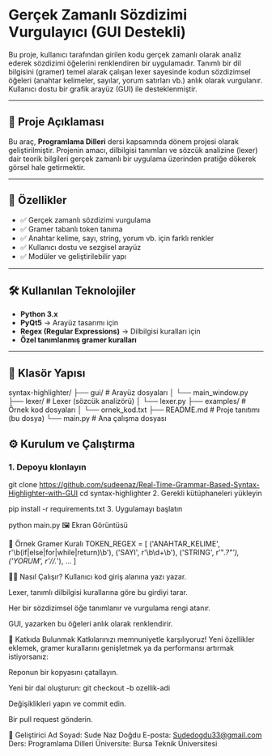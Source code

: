 # Gerçek Zamanlı Sözdizimi Vurgulayıcı (GUI Destekli)

Bu proje, kullanıcı tarafından girilen kodu gerçek zamanlı olarak analiz ederek sözdizimi öğelerini renklendiren bir uygulamadır. Tanımlı bir dil bilgisini (gramer) temel alarak çalışan lexer sayesinde kodun sözdizimsel öğeleri (anahtar kelimeler, sayılar, yorum satırları vb.) anlık olarak vurgulanır. Kullanıcı dostu bir grafik arayüz (GUI) ile desteklenmiştir.

---

## 📌 Proje Açıklaması

Bu araç, **Programlama Dilleri** dersi kapsamında dönem projesi olarak geliştirilmiştir. Projenin amacı, dilbilgisi tanımları ve sözcük analizine (lexer) dair teorik bilgileri gerçek zamanlı bir uygulama üzerinden pratiğe dökerek görsel hale getirmektir.

---

## 🚀 Özellikler

- ✅ Gerçek zamanlı sözdizimi vurgulama
- ✅ Gramer tabanlı token tanıma
- ✅ Anahtar kelime, sayı, string, yorum vb. için farklı renkler
- ✅ Kullanıcı dostu ve sezgisel arayüz
- ✅ Modüler ve geliştirilebilir yapı

---

## 🛠️ Kullanılan Teknolojiler

- **Python 3.x**
- **PyQt5** → Arayüz tasarımı için
- **Regex (Regular Expressions)** → Dilbilgisi kuralları için
- **Özel tanımlanmış gramer kuralları**

---

## 📁 Klasör Yapısı

syntax-highlighter/
├── gui/ # Arayüz dosyaları
│ └── main_window.py
├── lexer/ # Lexer (sözcük analizörü)
│ └── lexer.py
├── examples/ # Örnek kod dosyaları
│ └── ornek_kod.txt
├── README.md # Proje tanıtımı (bu dosya)
└── main.py # Ana çalışma dosyası


## ⚙️ Kurulum ve Çalıştırma

### 1. Depoyu klonlayın
git clone https://github.com/sudeenaz/Real-Time-Grammar-Based-Syntax-Highlighter-with-GUI
cd syntax-highlighter
2. Gerekli kütüphaneleri yükleyin

pip install -r requirements.txt
3. Uygulamayı başlatın

python main.py
🖼️ Ekran Görüntüsü


📘 Örnek Gramer Kuralı 
TOKEN_REGEX = [
    ('ANAHTAR_KELIME', r'\b(if|else|for|while|return)\b'),
    ('SAYI', r'\b\d+\b'),
    ('STRING', r'\".*?\"'),
    ('YORUM', r'//.*'),
    ...
]

👩‍💻 Nasıl Çalışır?
Kullanıcı kod giriş alanına yazı yazar.

Lexer, tanımlı dilbilgisi kurallarına göre bu girdiyi tarar.

Her bir sözdizimsel öğe tanımlanır ve vurgulama rengi atanır.

GUI, yazarken bu öğeleri anlık olarak renklendirir.

🤝 Katkıda Bulunmak
Katkılarınızı memnuniyetle karşılıyoruz! Yeni özellikler eklemek, gramer kurallarını genişletmek ya da performansı artırmak istiyorsanız:

Reponun bir kopyasını çatallayın.

Yeni bir dal oluşturun: git checkout -b ozellik-adi

Değişiklikleri yapın ve commit edin.

Bir pull request gönderin.


👤 Geliştirici
Ad Soyad: Sude Naz Doğdu
E-posta: Sudedogdu33@gmail.com
Ders: Programlama Dilleri
Üniversite: Bursa Teknik Üniversitesi
